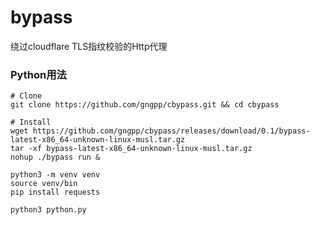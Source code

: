 # bypass

绕过cloudflare TLS指纹校验的Http代理

### Python用法

```shell
# Clone
git clone https://github.com/gngpp/cbypass.git && cd cbypass

# Install
wget https://github.com/gngpp/cbypass/releases/download/0.1/bypass-latest-x86_64-unknown-linux-musl.tar.gz
tar -xf bypass-latest-x86_64-unknown-linux-musl.tar.gz
nohup ./bypass run &

python3 -m venv venv
source venv/bin
pip install requests

python3 python.py
```
